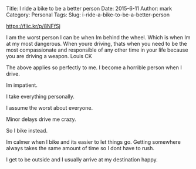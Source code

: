 Title: I ride a bike to be a better person
Date: 2015-6-11
Author: mark
Category: Personal
Tags: 
Slug: i-ride-a-bike-to-be-a-better-person

https://flic.kr/p/8NFfSj

I am the worst person I can be when Im behind the wheel. Which is when Im at my most dangerous. When youre driving, thats when you need to be the most compassionate and responsible of any other time in your life because you are driving a weapon.  Louis CK

The above applies so perfectly to me. I become a horrible person when I drive.

Im impatient.

I take everything personally.

I assume the worst about everyone.

Minor delays drive me crazy.

So I bike instead.

Im calmer when I bike and its easier to let things go. Getting somewhere always takes the same amount of time so I dont have to rush.

I get to be outside and I usually arrive at my destination happy.

